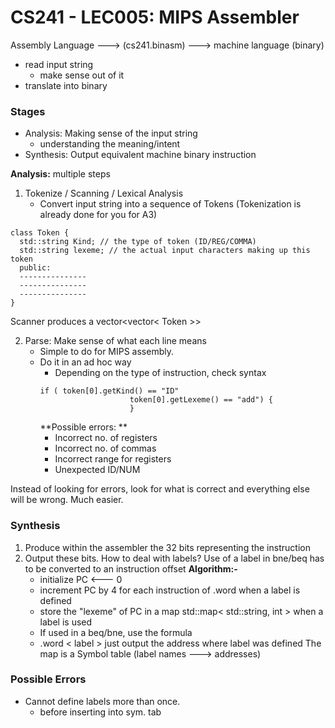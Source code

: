 # CS241 - LEC005: MIPS Assembler
Assembly Language ---> (cs241.binasm) ---> machine language (binary)

- read input string
  - make sense out of it
- translate into binary
### Stages
- Analysis: Making sense of the input string
  - understanding the meaning/intent
- Synthesis: Output equivalent machine binary instruction

**Analysis:** multiple steps
1. Tokenize / Scanning / Lexical Analysis
    - Convert input string into a sequence of Tokens (Tokenization is already done for you for A3)
  ```
class Token {
	std::string Kind; // the type of token (ID/REG/COMMA)
	std::string lexeme; // the actual input characters making up this token
	public:
	---------------
	---------------
	---------------
}
``` 
Scanner produces a vector<vector< Token >>

2. Parse: Make sense of what each line means
	- Simple to do for MIPS assembly.
	- Do it in an ad hoc way
	  - Depending on the type of instruction, check syntax
	  ```
	  if ( token[0].getKind() == "ID" 
						  token[0].getLexeme() == "add") {
						  }
	  ```
	  **Possible errors: **
	  - Incorrect no. of registers
	  - Incorrect no. of commas
	  - Incorrect range for registers
	  - Unexpected ID/NUM

Instead of looking for errors, look for what is correct and everything else will be wrong. Much easier.

### Synthesis
1. Produce within the assembler the 32 bits representing the instruction
2. Output these bits.
	How to deal with labels?
	Use of a label in bne/beq has to be converted to an instruction offset
	**Algorithm:-**
	- initialize PC <--- 0
	- increment PC by 4 for each instruction of .word when a label is defined
	- store the "lexeme" of PC in a map std::map< std::string, int > when a label is used
	- If used in a beq/bne, use the formula 
	- .word < label >
		just output the address where label was defined
		The map is a Symbol table (label names ---> addresses)

### Possible Errors
- Cannot define labels more than once.
  - before inserting into sym. tab
<!--stackedit_data:
eyJoaXN0b3J5IjpbMTU0MjU3NzE0MywxNjE4MTM3NjgxLC02Nz
Y1MzA3ODcsNzg3NDc5NDg4LC02NTUzMTQ3NjAsMTIzNzI4NzA5
MywtMzgzMTAxNDMyLC01NDU4MDA4Nl19
-->